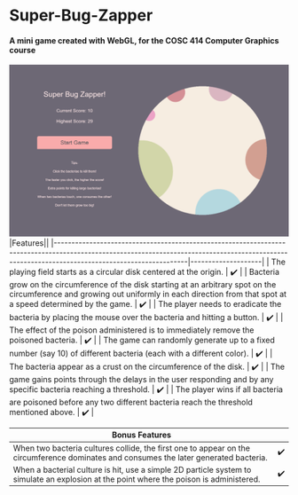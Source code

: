 # Super-Bug-Zapper
#### A mini game created with WebGL, for the COSC 414 Computer Graphics course
![Screenshot](https://github.com/brianzhouzc/Super-Bug-Zapper/blob/main/screenshot.png)
|Features||
|-------------------------------------------------------------------------------------------------------------------------------------------------------------------------------------------------|--------------------|
| The playing field starts as a circular disk centered at the origin.                                                                                                                             | :heavy_check_mark: |
| Bacteria grow on the circumference of the disk starting at an arbitrary spot on the circumference and growing out uniformly in each direction from that spot at a speed determined by the game. | :heavy_check_mark: |
| The player needs to eradicate the bacteria by placing the mouse over the bacteria and hitting a button.                                                                                         | :heavy_check_mark: |
| The effect of the poison administered is to immediately remove the poisoned bacteria.                                                                                                           | :heavy_check_mark: |
| The game can randomly generate up to a fixed number (say 10) of different bacteria (each with a different color).                                                                               | :heavy_check_mark: |
| The bacteria appear as a crust on the circumference of the disk.                                                                                                                                | :heavy_check_mark: |
| The game gains points through the delays in the user responding and by any specific bacteria reaching a threshold.                                                                              | :heavy_check_mark: |
| The player wins if all bacteria are poisoned before any two different bacteria reach the threshold mentioned above.                                                                             | :heavy_check_mark: |

|Bonus Features||
|-------------------------------------------------------------------------------------------------------------------------------------------------------------------------------------------------|--------------------|
| When two bacteria cultures collide, the first one to appear on the circumference dominates and consumes the later generated bacteria.                                                           | :heavy_check_mark: |
| When a bacterial culture is hit, use a simple 2D particle system to simulate an explosion at the point where the poison is administered.                                                        | :heavy_check_mark: |
